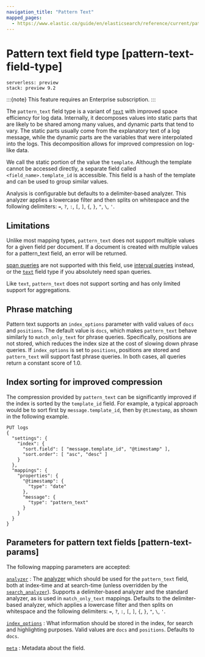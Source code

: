 ```yaml
---
navigation_title: "Pattern Text"
mapped_pages:
  - https://www.elastic.co/guide/en/elasticsearch/reference/current/pattern-text.html
---
```


# Pattern text field type [pattern-text-field-type]
```{applies_to}
serverless: preview
stack: preview 9.2
```
:::{note}
This feature requires an Enterprise subscription.
:::

The `pattern_text` field type is a variant of [`text`](/reference/elasticsearch/mapping-reference/text.md) with improved space efficiency for log data.
Internally, it decomposes values into static parts that are likely to be shared among many values, and dynamic parts that tend to vary.
The static parts usually come from the explanatory text of a log message, while the dynamic parts are the variables that were interpolated into the logs.
This decomposition allows for improved compression on log-like data.

We call the static portion of the value the `template`.
Although the template cannot be accessed directly, a separate field called `<field_name>.template_id` is accessible.
This field is a hash of the template and can be used to group similar values.

Analysis is configurable but defaults to a delimiter-based analyzer.
This analyzer applies a lowercase filter and then splits on whitespace and the following delimiters: `=`, `?`, `:`, `[`, `]`, `{`, `}`, `"`, `\`, `'`.

## Limitations

Unlike most mapping types, `pattern_text` does not support multiple values for a given field per document.
If a document is created with multiple values for a pattern_text field, an error will be returned.

[span queries](/reference/query-languages/query-dsl/span-queries.md) are not supported with this field, use [interval queries](/reference/query-languages/query-dsl/query-dsl-intervals-query.md) instead, or the [`text`](/reference/elasticsearch/mapping-reference/text.md) field type if you absolutely need span queries.

Like `text`, `pattern_text` does not support sorting and has only limited support for aggregations.

## Phrase matching
Pattern text supports an `index_options` parameter with valid values of `docs` and `positions`.
The default value is `docs`, which makes `pattern_text` behave similarly to `match_only_text` for phrase queries.
Specifically, positions are not stored, which reduces the index size at the cost of slowing down phrase queries.
If `index_options` is set to `positions`, positions are stored and `pattern_text` will support fast phrase queries.
In both cases, all queries return a constant score of 1.0.

## Index sorting for improved compression
The compression provided by `pattern_text` can be significantly improved if the index is sorted by the `template_id` field.
For example, a typical approach would be to sort first by `message.template_id`, then by `@timestamp`, as shown in the following example.

```console
PUT logs
{
  "settings": {
    "index": {
      "sort.field": [ "message.template_id", "@timestamp" ],
      "sort.order": [ "asc", "desc" ]
    }
  },
  "mappings": {
    "properties": {
      "@timestamp": {
        "type": "date"
      },
      "message": {
        "type": "pattern_text"
      }
    }
  }
}
```


## Parameters for pattern text fields [pattern-text-params]

The following mapping parameters are accepted:

[`analyzer`](/reference/elasticsearch/mapping-reference/analyzer.md)
:   The [analyzer](docs-content://manage-data/data-store/text-analysis.md) which should be used for the `pattern_text` field, both at index-time and at search-time (unless overridden by the  [`search_analyzer`](/reference/elasticsearch/mapping-reference/search-analyzer.md)).
Supports a delimiter-based analyzer and the standard analyzer, as is used in `match_only_text` mappings.
Defaults to the delimiter-based analyzer, which applies a lowercase filter and then splits on whitespace and the following delimiters: `=`, `?`, `:`, `[`, `]`, `{`, `}`, `"`, `\`, `'`.

[`index_options`](/reference/elasticsearch/mapping-reference/index-options.md)
:   What information should be stored in the index, for search and highlighting purposes. Valid values are `docs` and `positions`. Defaults to `docs`.

[`meta`](/reference/elasticsearch/mapping-reference/mapping-field-meta.md)
:   Metadata about the field.

